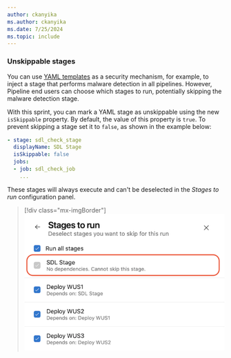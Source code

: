 ```yaml
---
author: ckanyika
ms.author: ckanyika
ms.date: 7/25/2024
ms.topic: include
---
```


### Unskippable stages

You can use [YAML templates]() as a security mechanism, for example, to inject a stage that performs malware detection in all pipelines. However, Pipeline end users can choose which stages to run, potentially skipping the malware detection stage.

With this sprint, you can mark a YAML stage as unskippable using the new `isSkippable` property. By default, the value of this property is `true`. To prevent skipping a stage set it to `false`, as shown in the example below:
``` yaml
- stage: sdl_check_stage
  displayName: SDL Stage
  isSkippable: false
  jobs:
  - job: sdl_check_job
    ...
```

These stages will always execute and can't be deselected in the _Stages to run_ configuration panel.

> [!div class="mx-imgBorder"]
> ![Screenshot of stages to run.](../../media/242-pipelines-01.png "Screenshot of stages to run")